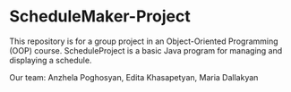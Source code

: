 # ScheduleMaker-Project
This repository is for a group project in an Object-Oriented Programming (OOP) course. 
ScheduleProject is a basic Java program for managing and displaying a schedule.


Our team: Anzhela Poghosyan, Edita Khasapetyan, Maria Dallakyan


